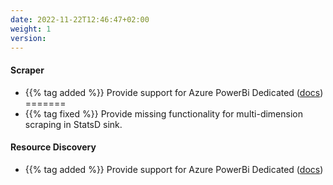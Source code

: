 ```yaml
---
date: 2022-11-22T12:46:47+02:00
weight: 1
version:
---
```


#### Scraper

- {{% tag added %}} Provide support for Azure PowerBi Dedicated ([docs](https://docs.promitor.io/scraping/providers/powerbi-dedicated/))
=======
- {{% tag fixed %}} Provide missing functionality for multi-dimension scraping in StatsD sink.

#### Resource Discovery

- {{% tag added %}} Provide support for Azure PowerBi Dedicated ([docs](https://docs.promitor.io/scraping/providers/powerbi-dedicated/))
